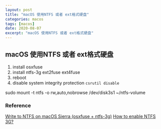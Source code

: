 ```yaml
---
layout: post
title: "macOS 使用NTFS 或者 ext格式硬盘"
categories: macos
tags: [macos]
date: 2020-08-07
excerpt: "macOS 使用NTFS 或者 ext格式硬盘"
---
```


## macOS 使用NTFS 或者 ext格式硬盘

1. install osxfuse
2. install ntfs-3g ext2fuse ext4fuse
3. reboot
4. disable system integrity protection    `csrutil disable`

sudo mount -t ntfs -o rw,auto,nobrowse /dev/disk3s1 ~/ntfs-volume


### Reference
[Write to NTFS on macOS Sierra (osxfuse + ntfs-3g)](https://gist.github.com/takeit/9fa83840f3b2065e204dc9d52cef3693)
[How to enable NTFS 3G?](https://apple.stackexchange.com/questions/266132/how-to-enable-ntfs-3g)
